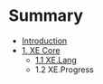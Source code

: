 # Summary

* [Introduction](README.md)
* [1. XE Core](chapter1.md)
  * [1.1 XE.Lang](xeajax.md)
  * 1.2 XE.Progress



